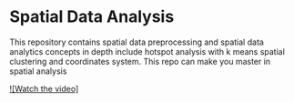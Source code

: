 # Spatial Data Analysis
This repository contains spatial data preprocessing and spatial data analytics concepts in depth include hotspot analysis with k means spatial clustering and coordinates system. This repo can make you master in spatial analysis

[![Watch the video]](https://github.com/ahmar-js/Spatial-Data-Analysis/blob/master/media/coordinates%20with%20filters.mp4)
